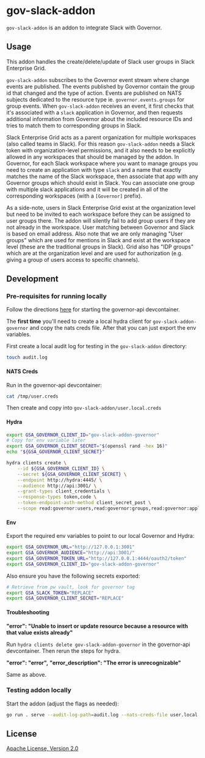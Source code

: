 # gov-slack-addon

`gov-slack-addon` is an addon to integrate Slack with Governor.

## Usage

This addon handles the create/delete/update of Slack user groups in Slack Enterprise Grid.

`gov-slack-addon` subscribes to the Governor event stream where change events are published. The events published by Governor contain the group id that changed and the type of action. Events are published on NATS subjects dedicated to the resource type ie. `governor.events.groups` for group events. When `gov-slack-addon` receives an event, it first checks that it's associated with a `slack` application in Governor, and then requests additional information from Governor about the included resource IDs and tries to match them to corresponding groups in Slack.

Slack Enterprise Grid acts as a parent organization for multiple workspaces (also called teams in Slack). For this reason `gov-slack-addon` needs a Slack token with organization-level permissions, and it also needs to be explicitly allowed in any workspaces that should be managed by the addon. In Governor, for each Slack workspace where you want to manage groups you need to create an application with type `slack` and a name that exactly matches the name of the Slack workspace, then associate that app with any Governor groups which should exist in Slack. You can associate one group with multiple slack applications and it will be created in all of the corresponding workspaces (with a `[Governor]` prefix).

As a side-note, users in Slack Enterprise Grid exist at the organization level but need to be invited to each workspace before they can be assigned to user groups there. The addon will silently fail to add group users if they are not already in the workspace. User matching between Governor and Slack is based on email address. Also note that we are only managing "User groups" which are used for mentions in Slack and exist at the workspace level (these are the traditional groups in Slack). Grid also has "IDP groups" which are at the organization level and are used for authorization (e.g. giving a group of users access to specific channels).

## Development

### Pre-requisites for running locally

Follow the directions [here](https://github.com/metal-toolbox/governor-api/blob/main/README.md#running-governor-locally) for starting the governor-api devcontainer.

The **first time** you'll need to create a local hydra client for `gov-slack-addon-governor` and copy the nats creds file. After that you can just export the env variables.

First create a local audit log for testing in the `gov-slack-addon` directory:

```sh
touch audit.log
```

#### NATS Creds

Run in the governor-api devcontainer:

```sh
cat /tmp/user.creds
```

Then create and copy into `gov-slack-addon/user.local.creds`

#### Hydra

```sh
export GSA_GOVERNOR_CLIENT_ID="gov-slack-addon-governor"
# Copy for env variable later
export GSA_GOVERNOR_CLIENT_SECRET="$(openssl rand -hex 16)"
echo "${GSA_GOVERNOR_CLIENT_SECRET}"

hydra clients create \
    --id ${GSA_GOVERNOR_CLIENT_ID} \
    --secret ${GSA_GOVERNOR_CLIENT_SECRET} \
    --endpoint http://hydra:4445/ \
    --audience http://api:3001/ \
    --grant-types client_credentials \
    --response-types token,code \
    --token-endpoint-auth-method client_secret_post \
    --scope read:governor:users,read:governor:groups,read:governor:applications
```

#### Env

Export the required env variables to point to our local Governor and Hydra:

```sh
export GSA_GOVERNOR_URL="http://127.0.0.1:3001"
export GSA_GOVERNOR_AUDIENCE="http://api:3001/"
export GSA_GOVERNOR_TOKEN_URL="http://127.0.0.1:4444/oauth2/token"
export GSA_GOVERNOR_CLIENT_ID="gov-slack-addon-governor"
```

Also ensure you have the following secrets exported:

```sh
# Retrieve from pw vault, look for governor tag
export GSA_SLACK_TOKEN="REPLACE"
export GSA_GOVERNOR_CLIENT_SECRET="REPLACE"
```

#### Troubleshooting

**"error": "Unable to insert or update resource because a resource with that value exists already"**

Run `hydra clients delete gov-slack-addon-governor` in the governor-api devcontainer. Then rerun the steps for hydra.

**"error": "error",**
**"error_description": "The error is unrecognizable"**

Same as above.

### Testing addon locally

Start the addon (adjust the flags as needed):

```sh
go run . serve --audit-log-path=audit.log --nats-creds-file user.local.creds --pretty --debug --dry-run
```

## License

[Apache License, Version 2.0](LICENSE)
